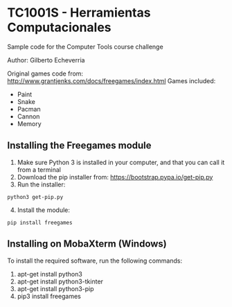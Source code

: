 # TC1001S - Herramientas Computacionales
Sample code for the Computer Tools course challenge

Author: Gilberto Echeverria

Original games code from: http://www.grantjenks.com/docs/freegames/index.html
Games included:
- Paint
- Snake
- Pacman
- Cannon
- Memory

## Installing the Freegames module

1. Make sure Python 3 is installed in your computer, and that you can call
   it from a terminal
2. Download the pip installer from: https://bootstrap.pypa.io/get-pip.py
3. Run the installer:
```
python3 get-pip.py
```
4. Install the module:
```
pip install freegames
```

## Installing on MobaXterm (Windows)

To install the required software, run the following commands:

1. apt-get install python3
2. apt-get install python3-tkinter
3. apt-get install python3-pip
4. pip3 install freegames
